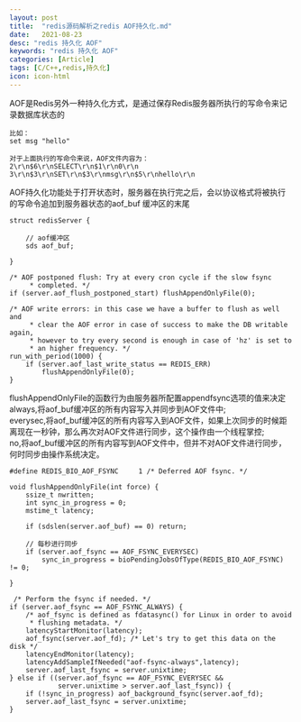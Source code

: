 ```yaml
---
layout: post
title:  "redis源码解析之redis AOF持久化.md"
date:   2021-08-23
desc: "redis 持久化 AOF"
keywords: "redis 持久化 AOF"
categories: [Article]
tags: [C/C++,redis,持久化]
icon: icon-html
---
```


AOF是Redis另外一种持久化方式，是通过保存Redis服务器所执行的写命令来记录数据库状态的<br/>

    比如：
    set msg "hello"
    
    对于上面执行的写命令来说，AOF文件内容为：
    2\r\n$6\r\nSELECT\r\n$1\r\n0\r\n
    3\r\n$3\r\nSET\r\n$3\r\nmsg\r\n$5\r\nhello\r\n
    
AOF持久化功能处于打开状态时，服务器在执行完之后，会以协议格式将被执行的写命令追加到服务器状态的aof_buf
缓冲区的末尾

    struct redisServer {
    
        // aof缓冲区
        sds aof_buf;
    
    }    
    
    /* AOF postponed flush: Try at every cron cycle if the slow fsync
         * completed. */
    if (server.aof_flush_postponed_start) flushAppendOnlyFile(0);
    
    /* AOF write errors: in this case we have a buffer to flush as well and
         * clear the AOF error in case of success to make the DB writable again,
         * however to try every second is enough in case of 'hz' is set to
         * an higher frequency. */
    run_with_period(1000) {
        if (server.aof_last_write_status == REDIS_ERR)
            flushAppendOnlyFile(0);
    }
    
flushAppendOnlyFile的函数行为由服务器所配置appendfsync选项的值来决定<br/>
always,将aof_buf缓冲区的所有内容写入并同步到AOF文件中;<br/>
everysec,将aof_buf缓冲区的所有内容写入到AOF文件，如果上次同步的时候距离现在一秒钟，那么再次对AOF文件进行同步，这个操作由一个线程掌控;<br/>
no,将aof_buf缓冲区的所有内容写到AOF文件中，但并不对AOF文件进行同步，何时同步由操作系统决定。<br/>

    #define REDIS_BIO_AOF_FSYNC     1 /* Deferred AOF fsync. */
    
    void flushAppendOnlyFile(int force) {
        ssize_t nwritten;
        int sync_in_progress = 0;
        mstime_t latency;
    
        if (sdslen(server.aof_buf) == 0) return;
    
        // 每秒进行同步
        if (server.aof_fsync == AOF_FSYNC_EVERYSEC)
            sync_in_progress = bioPendingJobsOfType(REDIS_BIO_AOF_FSYNC) != 0;
            
    }
    
     /* Perform the fsync if needed. */
    if (server.aof_fsync == AOF_FSYNC_ALWAYS) {
        /* aof_fsync is defined as fdatasync() for Linux in order to avoid
         * flushing metadata. */
        latencyStartMonitor(latency);
        aof_fsync(server.aof_fd); /* Let's try to get this data on the disk */
        latencyEndMonitor(latency);
        latencyAddSampleIfNeeded("aof-fsync-always",latency);
        server.aof_last_fsync = server.unixtime;
    } else if ((server.aof_fsync == AOF_FSYNC_EVERYSEC &&
                server.unixtime > server.aof_last_fsync)) {
        if (!sync_in_progress) aof_background_fsync(server.aof_fd);
        server.aof_last_fsync = server.unixtime;
    }  
    
    
